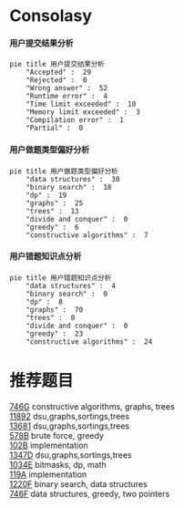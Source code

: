# Consolasy

<!-- tabs:start -->



#### **用户提交结果分析**

```mermaid
pie title 用户提交结果分析
    "Accepted" :  29
    "Rejected" :  0
    "Wrong answer" :  52
    "Runtime error" :  4
    "Time limit exceeded" :  10
    "Memory limit exceeded" :  3
    "Compilation error" :  1
    "Partial" :  0
```

#### **用户做题类型偏好分析**

```mermaid
pie title 用户做题类型偏好分析
    "data structures" :  30
    "binary search" :  18
    "dp" :  19
    "graphs" :  25
    "trees" :  13
    "divide and conquer" :  0
    "greedy" :  6
    "constructive algorithms" :  7
```
#### **用户错题知识点分析**

```mermaid
pie title 用户错题知识点分析
    "data structures" :  4
    "binary search" :  0
    "dp" :  8
    "graphs" :  70
    "trees" :  0
    "divide and conquer" :  0
    "greedy" :  23
    "constructive algorithms" :  24
```



<!-- tabs:end -->
# 推荐题目
[746G](https://codeforces.com/contest/746/problem/G)		constructive algorithms,
                        graphs,
                        trees		  
[11892](https://codeforces.com/contest/1189/problem/2)		dsu,graphs,sortings,trees		  
[13681](https://codeforces.com/contest/1368/problem/1)		dsu,graphs,sortings,trees		  
[578B](https://codeforces.com/contest/578/problem/B)		brute force,
                        greedy		  
[102B](https://codeforces.com/contest/102/problem/B)		implementation		  
[1347D](https://codeforces.com/contest/1347/problem/D)		dsu,graphs,sortings,trees		  
[1034E](https://codeforces.com/contest/1034/problem/E)		bitmasks,
                        dp,
                        math		  
[119A](https://codeforces.com/contest/119/problem/A)		implementation		  
[1220F](https://codeforces.com/contest/1220/problem/F)		binary search,
                        data structures		  
[746F](https://codeforces.com/contest/746/problem/F)		data structures,
                        greedy,
                        two pointers		  
